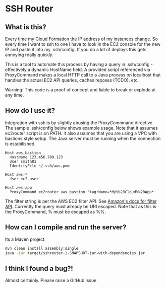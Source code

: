 SSH Router
==========

What is this?
-------------

Every time my Cloud Formation the IP address of my instances change.
So every time I want to ssh to one I have to look in the EC2 console for the new IP and paste it into my .ssh/config.
If you do a lot of deploys this gets annoying really quickly.

This is a tool to automate this process by having a query in .ssh/config - effectively a dynamic HostName field.
A provided script referenced via ProxyCommand makes a local HTTP call
to a Java process on localhost that handles the actual EC2 API queries, caches reposes (TODO), etc.

Warning: This code is a proof of concept and liable to break or explode at any time.

How do I use it?
----------------

Integration with ssh is by slightly abusing the ProxyCommnand directive.
The sample .ssh/config below shows example usage.
Note that it assumes ec2router script is on PATH.
It also assumes that you are using a VPC with bastions style setup.
The Java server must be running when the connection is estabilished.

```
Host aws_bastion
  HostName 123.456.789.123
  User smith01
  IdentityFile ~/.ssh/aws.pem

Host aws-*
  User ec2-user

Host aws-app
  ProxyCommand ec2router aws_bastion 'tag:Name=*My%%20Cloud%%20App*'
```

The filter string is per the AWS EC2 filter API.
See [Amazon's docs for filter API](http://docs.amazonwebservices.com/AWSEC2/latest/APIReference/index.html?ApiReference-query-DescribeInstances.html).
Currently the query must already be URI escaped.
Note that as this is the ProxyCommand, % must be escaped as %%.

How can I compile and run the server?
-------------------------------------

Its a Maven project.

```sh
mvn clean install assembly:single
java -jar target/sshrouter-1-SNAPSHOT-jar-with-dependencies.jar
```

I think I found a bug?!
-----------------------

Almost certainly.  Please raise a GitHub issue.
